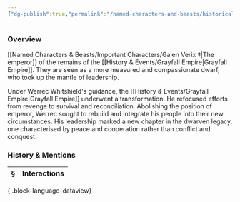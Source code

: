 ```yaml
---
{"dg-publish":true,"permalink":"/named-characters-and-beasts/historically-significant-characters/grayfall-empire-characters/werrec-whitshield/","tags":["NPC"],"updated":"2025-06-30T20:16:50.868+01:00"}
---
```



### Overview
[[Named Characters & Beasts/Important Characters/Galen Verix ‡\|The emperor]] of the remains of the [[History & Events/Grayfall Empire\|Grayfall Empire]]. They are seen as a more measured and compassionate dwarf, who took up the mantle of leadership.

Under Werrec Whitshield's guidance, the [[History & Events/Grayfall Empire\|Grayfall Empire]] underwent a transformation. He refocused efforts from revenge to survival and reconciliation. Abolishing the position of emperor, Werrec sought to rebuild and integrate his people into their new circumstances. His leadership marked a new chapter in the dwarven legacy, one characterised by peace and cooperation rather than conflict and conquest.

### History & Mentions
| § | Interactions |
| - | ------------ |

{ .block-language-dataview}